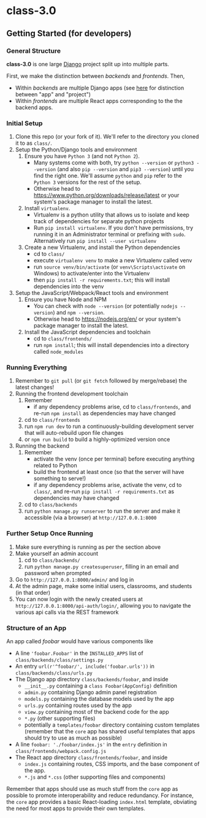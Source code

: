 # class-3.0

## Getting Started (for developers)

### General Structure
**class-3.0** is one large [Django](https://www.djangoproject.com/) project split up into multiple parts.

First, we make the distinction between *backends* and *frontends*. Then,
* Within *backends* are multiple Django apps (see [here](https://docs.djangoproject.com/en/1.10/intro/tutorial01/#creating-the-polls-app) for distinction between "app" and "project")
* Within *frontends* are multiple React apps corresponding to the the backend apps.

### Initial Setup
1. Clone this repo (or your fork of it). We'll refer to the directory you cloned it to as `class/`.
2. Setup the Python/Django tools and environment
    1. Ensure you have `Python 3` (and not `Python 2`).
        * Many systems come with both, try `python --version` or `python3 --version` (and also `pip --version` and `pip3 --version`) until you find the right one. We'll assume `python` and `pip` refer to the `Python 3` versions for the rest of the setup.
        * Otherwise head to https://www.python.org/downloads/release/latest or your system's package manager to install the latest.
    2. Install `virtualenv`.
        * Virtualenv is a python utility that allows us to isolate and keep track of dependencies for separate python projects
        * Run `pip install virtualenv`. If you don't have permissions, try running it in an Administrator terminal or prefixing with `sudo`. Alternatively run `pip install --user virtualenv`
    3. Create a new Virtualenv, and install the Python dependencies
        * cd to `class/`
        * execute `virtualenv venv` to make a new Virtualenv called venv
        * run `source venv/bin/activate` (or `venv\Scripts\activate` on Windows) to activate/enter into the Virtualenv
        * then `pip install -r requirements.txt`; this will install dependencies into the venv
3. Setup the JavaScript/Webpack/React tools and environment
    1. Ensure you have Node and NPM
        * You can check with `node --version` (or potentially `nodejs --version`) and `npm --version`.
        * Otherwise head to https://nodejs.org/en/ or your system's package manager to install the latest.
    2. Install the JavaScript dependencies and toolchain
        * cd to `class/frontends/`
        * run `npm install`; this will install dependencies into a directory called `node_modules`

### Running Everything
1. Remember to `git pull` (or `git fetch` followed by merge/rebase) the latest changes!
2. Running the frontend development toolchain
    1. Remember
        * if any dependency problems arise, cd to `class/frontends`, and re-run `npm install` as dependencies may have changed
    2. cd to `class/frontends`
    3. run `npm run dev` to run a continuously-building development server that will auto-rebuild upon file changes
    4. or `npm run build` to build a highly-optimized version once
3. Running the backend
    1. Remember
        * activate the venv (once per terminal) before executing anything related to Python
        * build the frontend at least once (so that the server will have something to serve!)
        * if any dependency problems arise, activate the venv, cd to `class/`, and re-run `pip install -r requirements.txt` as dependencies may have changed
    2. cd to `class/backends`
    3. run `python manage.py runserver` to run the server and make it accessible (via a browser) at `http://127.0.0.1:8000`
    
### Further Setup Once Running
1. Make sure everything is running as per the section above
2. Make yourself an admin account
    1. cd to `class/backends/`
    2. run `python manage.py createsuperuser`, filling in an email and password when prompted
3. Go to `http://127.0.0.1:8000/admin/` and log in
4. At the admin page, make some initial users, classrooms, and students (in that order)
5. You can now login with the newly created users at `http://127.0.0.1:8000/api-auth/login/`, allowing you to navigate the various api calls via the REST framework

### Structure of an App
An app called *foobar* would have various components like
* A line `'foobar.Foobar'` in the `INSTALLED_APPS` list of `class/backends/class/settings.py`
* An entry `url(r'^foobar/', include('foobar.urls'))` in `class/backends/class/urls.py`
* The Django app directory `class/backends/foobar`, and inside
    * `__init__.py` containing a `class Foobar(AppConfig)` definition
    * `admin.py` containing Django admin panel registration
    * `models.py` containing the database models used by the app
    * `urls.py` containing routes used by the app
    * `view.py` containing most of the backend code for the app
    * `*.py` (other supporting files)
    * potentially a `templates/foobar` directory containing custom templates (remember that the `core` app has shared useful templates that apps should try to use as much as possible)
* A line `foobar: './foobar/index.js'` in the `entry` definition in `class/frontends/webpack.config.js`
* The React app directory `class/frontends/foobar`, and inside
    * `index.js` containing routes, CSS imports, and the base component of the app.
    * `*.js` and `*.css` (other supporting files and components)

Remember that apps should use as much stuff from the `core` app as possible to promote interoperability and reduce redundancy.
For instance, the `core` app provides a basic React-loading `index.html` template, obviating the need for most apps to provide their own templates.
